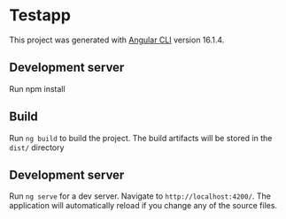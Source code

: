 # Testapp

This project was generated with [Angular CLI](https://github.com/angular/angular-cli) version 16.1.4.

## Development server

Run npm install

## Build

Run `ng build` to build the project. The build artifacts will be stored in the `dist/` directory

## Development server

Run `ng serve` for a dev server. Navigate to `http://localhost:4200/`. The application will automatically reload if you change any of the source files.


